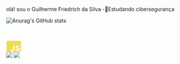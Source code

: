 olá! sou o Guilherme Friedrich da Silva 
-📖Estudando cibersegurança

![Anurag's GitHub stats](https://github-readme-stats.vercel.app/api?username=guilherme21577&show_icons=true&theme=dracula)
##

<div style="display: inline_block"><br>
  <img align="center" alt="guilherme21577-Js" height="30" width="40" src="https://raw.githubusercontent.com/devicons/devicon/master/icons/javascript/javascript-plain.svg">
</div>
<div> 
<a href="https://www.linkedin.com/in/guilherme-friedrich-da-silva/" target="_blank"><img src="https://img.shields.io/badge/-LinkedIn-%230077B5?style=for-the-badge&logo=linkedin&logoColor=white" target="_blank"></a> 
<a href="https://www.instagram.com/gui_friedrich_silva/" target="_blank"><img src="https://img.shields.io/badge/-instagram-%230077B5?style=for-the-badge&logo=instagram&logoColor=white" target="_blank"></a> 


</div>
